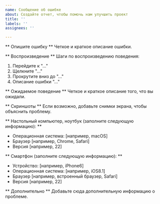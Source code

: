 ```yaml
---
name: Сообщение об ошибке
about: Создайте отчет, чтобы помочь нам улучшить проект
title: ''
labels: ''
assignees: ''

---
```


** Опишите ошибку **
Четкое и краткое описание ошибки.

** Воспроизведение **
Шаги по воспроизведению поведения:
1. Перейдите к "..."
2. Щелкните "..."
3. Прокрутите вниз до "..."
4. Описание ошибки "..."

** Ожидаемое поведение **
Четкое и краткое описание того, что вы ожидали.

** Скриншоты **
Если возможно, добавьте снимки экрана, чтобы объяснить проблему.

** Настольный компьютер, ноутбук (заполните следующую информацию): **
  - Операционная система: [например, macOS]
  - Браузер [например, Chrome, Safari]
  - Версия [например, 22]

** Смартфон (заполните следующую информацию): **
  - Устройство: [например, iPhone6]
  - Операционная система: [например, iOS8.1]
  - Браузер [например, встроенный браузер, Safari]
  - Версия [например, 22]

** Дополнительно **
Добавьте сюда дополнительную информацию о проблеме.
